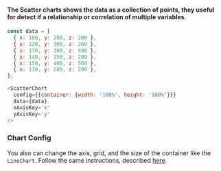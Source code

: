 #### The Scatter charts shows the data as a collection of points, they useful for detect if a relationship or correlation of multiple variables. 

```js
const data = [
  { x: 100, y: 200, z: 200 },
  { x: 120, y: 100, z: 260 },
  { x: 170, y: 300, z: 400 },
  { x: 140, y: 250, z: 280 },
  { x: 150, y: 400, z: 500 },
  { x: 110, y: 280, z: 200 },
];

<ScatterChart
  config={{container: {width: '100%', height: '100%'}}}
  data={data}
  xAxisKey='x'
  yAxisKey='y'
/>
```

### Chart Config

You also can change the axis, grid, and the size of the container like the `LineChart`. Follow the same instructions, described [here](/#/Components/Charts/LineChart?id=chart-config).